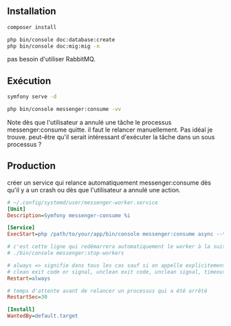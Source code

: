 ## Installation

```bash
composer install

php bin/console doc:database:create
php bin/console doc:mig:mig -n
```

pas besoin d'utiliser RabbitMQ.

## Exécution

```bash
symfony serve -d

php bin/console messenger:consume -vv
```

Note dès que l'utilisateur a annulé une tâche le processus messenger:consume quitte. il faut le relancer manuellement. Pas idéal je trouve. peut-être qu'il serait intéressant d'exécuter la tâche dans un sous processus ?

## Production

créer un service qui relance automatiquement messenger:consume dès qu'il y a un crash ou dès que l'utilisateur a annulé une action.

```ini
# ~/.config/systemd/user/messenger-worker.service
[Unit]
Description=Symfony messenger-consume %i

[Service]
ExecStart=php /path/to/your/app/bin/console messenger:consume async --time-limit=3600

# c'est cette ligne qui redémarrera automatiquement le worker à la suite d'un message comme
# ./bin/console messenger:stop-workers

# always => signifie dans tous les cas sauf si on appelle explicitement : `systemctl stop <service>`
# clean exit code or signal, unclean exit code, unclean signal, timeout, watchdog
Restart=always 

# temps d'attente avant de relancer un processus qui a été arrêté
RestartSec=30

[Install]
WantedBy=default.target
```